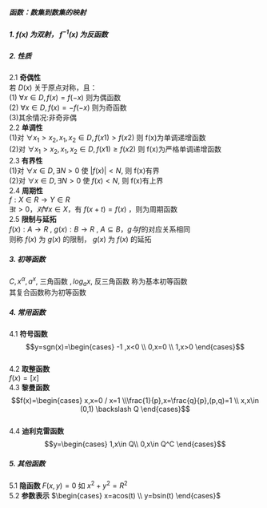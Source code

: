 ##### 函数：数集到数集的映射

##### 1. $f(x)$ 为双射， $f^{-1}(x)$ 为反函数

##### 2. 性质

2.1 **奇偶性**  
若 $D(x)$ 关于原点对称，且：  
(1) $\forall x \in D,f(x)=f(-x)$ 则为偶函数  
(2) $\forall x \in D,f(x)=-f(-x)$ 则为奇函数  
(3)其余情况:非奇非偶  
2.2 **单调性**  
(1)对 $\forall x_1 >x_2 ,x_1,x_2\in D,f(x1)>f(x2)$ 则 f(x)为单调递增函数  
(2)对 $\forall x_1 >x_2 ,x_1,x_2\in D,f(x1) \ge f(x2)$ 则 f(x)为严格单调递增函数  
2.3 **有界性**  
(1)对 $\forall x \in D, \exists N>0$ 使 $|f(x)|<N,$ 则 f(x)有界  
(2)对 $\forall x \in D, \exists N>0$ 使 $f(x)<N,$ 则 f(x)有上界  
2.4 **周期性**  
$f:X \in R \rightarrow Y \in R$  
$\exists t>0，对\forall x \in X$，有 $f(x+t)=f(x)$ ，则为周期函数  
2.5 **限制与延拓**  
$f(x): A\rightarrow R$ , $g(x): B\rightarrow R$ , $A \subseteq B$，$g与f$的对应关系相同  
则称 $f(x)$ 为 $g(x)$ 的限制， $g(x)$ 为 $f(x)$ 的延拓

##### 3. 初等函数

$C,x^{\alpha},a^{x},$ 三角函数 $,log_a{x},$ 反三角函数 称为基本初等函数  
其复合函数称为初等函数

##### 4. 常用函数

4.1 **符号函数**  
$$y=sgn(x)=\begin{cases} -1  ,x<0 \\ 0,x=0 \\ 1,x>0 \end{cases}$$  
4.2 **取整函数**  
$f(x)=[x]$  
4.3 **黎曼函数**  
$$f(x)=\begin{cases} x,x=0 / x=1 \\\frac{1}{p},x=\frac{q}{p},(p,q)=1 \\ x,x\in (0,1) \backslash Q \end{cases}$$  
4.4 **迪利克雷函数**  
$$y=\begin{cases}  1,x\in Q\\ 0,x\in Q^C \end{cases}$$

##### 5. 其他函数

5.1 **隐函数** $F(x,y)=0$ 如 $x^2+y^2=R^2$  
5.2 **参数表示** $\begin{cases} x=acos(t) \\ y=bsin(t) \end{cases}$
